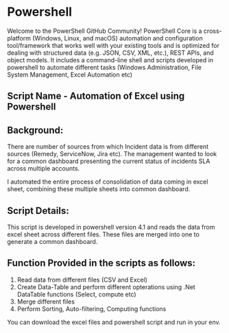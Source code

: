 # Powershell
Welcome to the PowerShell GitHub Community! PowerShell Core is a cross-platform (Windows, Linux, and macOS) automation and configuration tool/framework that works well with your existing tools and is optimized for dealing with structured data (e.g. JSON, CSV, XML, etc.), REST APIs, and object models. It includes a command-line shell and scripts developed in powershell to automate different tasks (Windows Administration, File System Management, Excel Automation etc)


Script Name - Automation of Excel using Powershell
--------------------------------------------------

Background:
-----------

There are number of sources from which Incident data is from different sources (Remedy, ServiceNow, Jira etc). The management wanted to look for a common dashboard presenting the current status of incidents SLA across multiple accounts. 

I automated the entire process of consolidation of data coming in excel sheet, combining these multiple sheets into common dashboard. 


Script Details:
--------------

This script is developed in powershell version 4.1 and reads the data from excel sheet across different files. These files are merged into one to generate a common dashboard. 


Function Provided in the scripts as follows:
--------------------------------------------

1. Read data from different files (CSV and Excel)
2. Create Data-Table and perform different opterations using .Net DataTable functions (Select, compute etc)
3. Merge different files
4. Perform Sorting, Auto-filtering, Computing functions

You can download the excel files and powershell script and run in your env.
